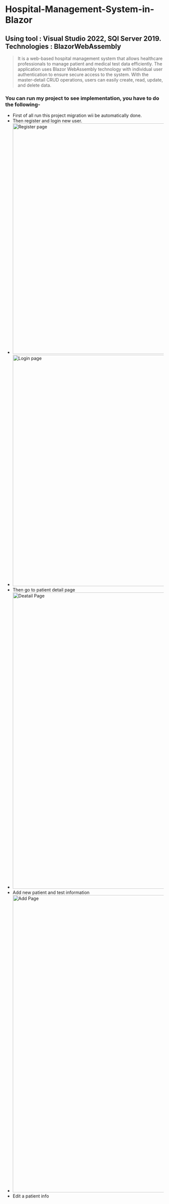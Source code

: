 # Hospital-Management-System-in-Blazor

## Using tool : Visual Studio 2022, SQl Server 2019.  Technologies : BlazorWebAssembly

>It is a web-based hospital management system that allows healthcare professionals to manage patient and medical test data efficiently. The application uses Blazor WebAssembly technology with individual user authentication to ensure secure access to the system.
With the master-detail CRUD operations, users can easily create, read, update, and delete data.  
### You can run my project to see implementation, **you have to do the following-** 
+ First of all run this project migration wii be automatically done.
+ Then register and login new user.
+ <img width="733" alt="Register page" src="https://user-images.githubusercontent.com/108543825/222974386-6933d097-0c41-416c-8bde-ec3fb1675e0f.png">
+ <img width="735" alt="Login page" src="https://user-images.githubusercontent.com/108543825/222974447-8203a6a6-d588-4f1f-8ae7-6f572ea8e40e.png">
+ Then go to patient detail page
+ <img width="942" alt="Deatail Page" src="https://user-images.githubusercontent.com/108543825/222974546-0df04fb8-0341-45e3-a169-0535d6ce7b8f.png">
+ Add new patient and test information
+ <img width="945" alt="Add Page" src="https://user-images.githubusercontent.com/108543825/222974653-54bfbda7-c683-4a90-aa8d-187f5ddd7ae1.png">
+ Edit a patient info
